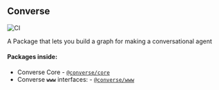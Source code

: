 ## Converse

![CI](https://github.com/mary-africa/converse/actions/workflows/CI/badge.svg)

A Package that lets you build a graph for making a conversational agent

#### Packages inside:
- Converse Core - [`@converse/core`](packages/core)
- Converse **`www`** interfaces: - [`@converse/www`](packages/www)